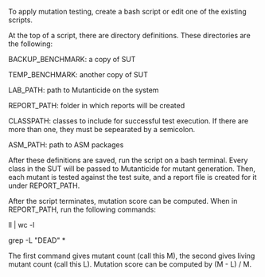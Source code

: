 To apply mutation testing, create a bash script or edit one of the existing scripts.

At the top of a script, there are directory definitions. These directories are the following:

BACKUP_BENCHMARK: a copy of SUT

TEMP_BENCHMARK: another copy of SUT

LAB_PATH: path to Mutanticide on the system

REPORT_PATH: folder in which reports will be created

CLASSPATH: classes to include for successful test execution. If there are more than one, they must be sepearated by a semicolon.

ASM_PATH: path to ASM packages

After these definitions are saved, run the script on a bash terminal. Every class in the SUT will be passed to Mutanticide for mutant generation. Then, each mutant is tested against the test suite, and a report file is created for it under REPORT_PATH.

After the script terminates, mutation score can be computed. When in REPORT_PATH, run the following commands:

ll | wc -l

grep -L "DEAD" *

The first command gives mutant count (call this M), the second gives living mutant count (call this L). Mutation score can be computed by (M - L) / M.
